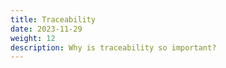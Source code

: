 ```yaml
---
title: Traceability
date: 2023-11-29
weight: 12
description: Why is traceability so important?
---
```


